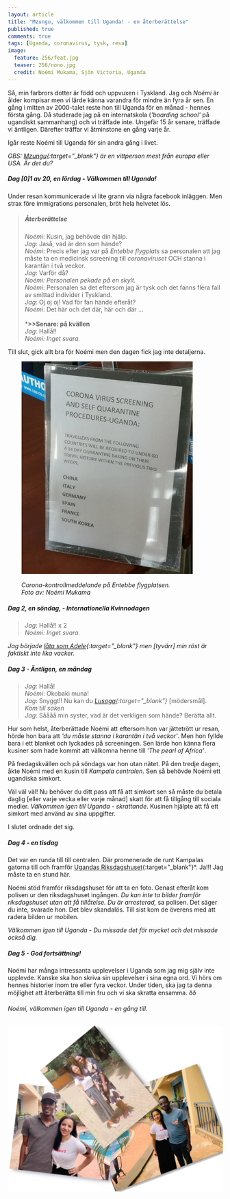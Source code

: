 ```yaml
---
layout: article
title: "Mzungu, välkommen till Uganda! - en återberättelse"
published: true
comments: true
tags: [Uganda, coronavirus, tysk, resa]
image:
  feature: 256/feat.jpg
  teaser: 256/nono.jpg
  credit: Noémi Mukama, Sjön Victoria, Uganda
---
```


Så, min farbrors dotter är född och uppvuxen i Tyskland. Jag och *Noémi* är ålder kompisar men vi lärde känna varandra för mindre än fyra år sen. En gång i mitten av 2000-talet reste hon till Uganda för en månad - hennes första gång. Då studerade jag på en internatskola (*'boarding school'* på ugandiskt sammanhang) och vi träffade inte. Ungefär 15 år senare, träffade vi äntligen. Därefter träffar vi åtminstone en gång varje år.

Igår reste Noémi till Uganda för sin andra gång i livet.

*OBS: [Mzungu](https://en.wikipedia.org/wiki/Mzungu){:target="_blank"} är en vittperson mest från europa eller USA. Är det du?*

##### Dag [0]1 av 20, en lördag - Välkommen till Uganda!

Under resan kommunicerade vi lite grann via några facebook inläggen.
Men strax före immigrations personalen, bröt hela helvetet lös.

> ##### Återberättelse
>
> *Noémi*: Kusin, jag behövde din hjälp. <br>
> *Jag*: Jaså, vad är den som hände? <br>
> *Noémi*: Precis efter jag var på *Entebbe flygplats* sa personalen att jag måste ta en medicinsk screening till *coronaviruset* OCH stanna i karantän i två veckor. <br>
> *Jag*: Varför då? <br>
> *Noémi: Personalen pekade på en skylt.*<br>
> *Noémi*: Personalen sa det eftersom jag är tysk och det fanns flera fall av smittad individer i Tyskland. <br>
> *Jag*: Oj oj oj! Vad för fan hände efteråt? <br>
> *Noémi*: Det här och det där, här och där ...<br><br>
> ***>>Senare: på kvällen** <br>
> *Jag*: Hallå!! <br>
> *Noémi: Inget svara.* <br>

Till slut, gick allt bra för Noémi men den dagen fick jag inte detaljerna.

&nbsp;&nbsp;&nbsp;&nbsp;&nbsp;&nbsp;&nbsp;&nbsp;<img src="../images/256/corona.jpg" alt="Corona alert" style="width:400px" />

&nbsp;&nbsp;&nbsp;&nbsp;&nbsp;&nbsp;&nbsp;&nbsp;*Corona-kontrollmeddelande på Entebbe flygplatsen.*<br>
&nbsp;&nbsp;&nbsp;&nbsp;&nbsp;&nbsp;&nbsp;&nbsp;*Foto av: Noémi Mukama*

##### Dag 2, en söndag, - Internationella Kvinnodagen

> *Jag*: Hallå!! x 2 <br>
> *Noémi: Inget svara.* <br>

*Jag började [låta som Adele](https://www.youtube.com/watch?v=hLQl3WQQoQ0){:target="_blank"} men [tyvärr] min röst är faktiskt inte lika vacker.* <br>

##### Dag 3 - Äntligen, en måndag

> *Jag*: Hallå! <br>
> *Noémi*: Okobaki muna! <br>
> *Jag*: Snyggt!! Nu kan du *[Lusoga](https://en.wikipedia.org/wiki/Soga_language){:target="_blank"}* [mödersmål]. <br>
> *Kom till saken*<br>
> *Jag*: Såååå min syster, vad är det verkligen som hände? Berätta allt. <br>

Hur som helst, återberättade Noémi att eftersom hon var jättetrött ur resan, hörde hon bara att *'du måste stanna i karantän i två veckor'*. Men hon fyllde bara i ett blanket och lyckades på screeningen. Sen lärde hon känna flera kusiner som hade kommit att välkomna henne till *'The pearl of Africa'*.

På fredagskvällen och på söndags var hon utan nätet. På den tredje dagen, åkte Noémi med en kusin till *Kampala centralen*. Sen så behövde Noémi ett ugandiska simkort.

Väl väl väl! Nu behöver du ditt pass att få att simkort sen så måste du betala daglig [eller varje vecka eller varje månad] skatt för att få tillgång till sociala medier. *Välkommen igen till Uganda - skrattande*. Kusinen hjälpte att få ett simkort med använd av sina uppgifter.

I slutet ordnade det sig.

##### Dag 4 - en tisdag

Det var en runda till till centralen. Där promenerade de runt Kampalas gatorna till och framför [Ugandas Riksdagshuset](https://en.wikipedia.org/wiki/Parliament_of_Uganda){:target="_blank"}*. Ja!!! Jag måste ta en stund här.

Noémi stöd framför riksdagshuset för att ta en foto. Genast efteråt kom polisen ur den riksdagshuset ingången. *Du kan inte ta bilder framför riksdagshuset utan att få tillåtelse. Du är arresterad,* sa polisen. Det säger du inte, svarade hon.
Det blev skandalös. Till sist kom de överens med att radera bilden ur mobilen.

*Välkommen igen till Uganda - Du missade det för mycket och det missade också dig.*

##### Dag 5 - God fortsättning!

Noémi har många intressanta upplevelser i Uganda som jag mig själv inte upplevde. Kanske ska hon skriva sin upplevelser i sina egna ord. Vi hörs om hennes historier inom tre eller fyra veckor. Under tiden, ska jag ta denna möjlighet att återberätta till min fru och vi ska skratta ensamma. ðð

*Noémi, välkommen igen till Uganda - en gång till.*

&nbsp;&nbsp;&nbsp;&nbsp;&nbsp;&nbsp;&nbsp;&nbsp;<img src="../images/256/relas.jpg" alt="cousins" style="width:1000px" />
